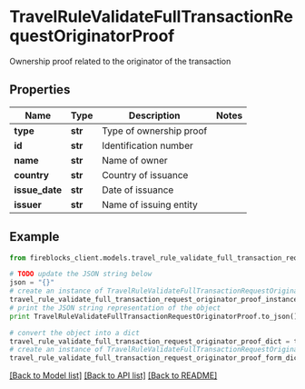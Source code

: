 # TravelRuleValidateFullTransactionRequestOriginatorProof

Ownership proof related to the originator of the transaction

## Properties
Name | Type | Description | Notes
------------ | ------------- | ------------- | -------------
**type** | **str** | Type of ownership proof | 
**id** | **str** | Identification number | 
**name** | **str** | Name of owner | 
**country** | **str** | Country of issuance | 
**issue_date** | **str** | Date of issuance | 
**issuer** | **str** | Name of issuing entity | 

## Example

```python
from fireblocks_client.models.travel_rule_validate_full_transaction_request_originator_proof import TravelRuleValidateFullTransactionRequestOriginatorProof

# TODO update the JSON string below
json = "{}"
# create an instance of TravelRuleValidateFullTransactionRequestOriginatorProof from a JSON string
travel_rule_validate_full_transaction_request_originator_proof_instance = TravelRuleValidateFullTransactionRequestOriginatorProof.from_json(json)
# print the JSON string representation of the object
print TravelRuleValidateFullTransactionRequestOriginatorProof.to_json()

# convert the object into a dict
travel_rule_validate_full_transaction_request_originator_proof_dict = travel_rule_validate_full_transaction_request_originator_proof_instance.to_dict()
# create an instance of TravelRuleValidateFullTransactionRequestOriginatorProof from a dict
travel_rule_validate_full_transaction_request_originator_proof_form_dict = travel_rule_validate_full_transaction_request_originator_proof.from_dict(travel_rule_validate_full_transaction_request_originator_proof_dict)
```
[[Back to Model list]](../README.md#documentation-for-models) [[Back to API list]](../README.md#documentation-for-api-endpoints) [[Back to README]](../README.md)


